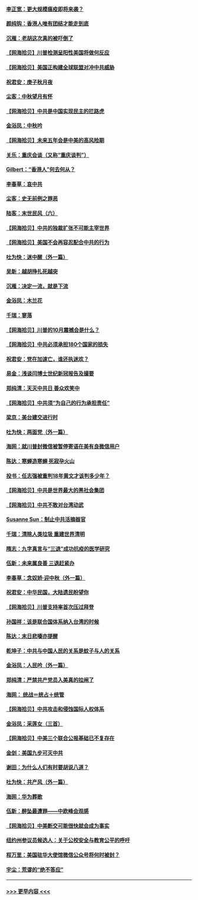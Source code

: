 #### [李正宽：更大规模瘟疫即将来袭？](../pages/nsc993/n12451455.md?t=10041502) 
#### [颜纯钩：香港人唯有团结才能走到底](../pages/nsc993/n12450870.md?t=10041502) 
#### [沉雁：老胡这次真的被吓倒了](../pages/nsc993/n12449796.md?t=10041502) 
#### [【网海拾贝】川普检测呈阳性美国将做何反应](../pages/nsc993/n12449042.md?t=10041502) 
#### [【网海拾贝】美国正构建全球联盟对冲中共威胁](../pages/nsc993/n12446580.md?t=10041502) 
#### [祝君安：庚子秋月夜](../pages/nsc993/n12445870.md?t=10041502) 
#### [尘客：中秋望月有怀](../pages/nsc993/n12444632.md?t=10041502) 
#### [【网海拾贝】中共是中国实现民主的拦路虎](../pages/nsc993/n12443573.md?t=10041502) 
#### [金浴凤：中秋吟](../pages/nsc993/n12441773.md?t=10041502) 
#### [【网海拾贝】未来五年会是中美的高风险期](../pages/nsc993/n12440760.md?t=10041502) 
#### [关乐：重庆会谈（又称“重庆谈判”）](../pages/nsc993/n12437525.md?t=10041502) 
#### [Gilbert：“香港人”何去何从？](../pages/nsc993/n12435894.md?t=10041502) 
#### [李春草：哀中共](../pages/nsc993/n12435874.md?t=10041502) 
#### [尘客：史无前例之罪恶](../pages/nsc993/n12435762.md?t=10041502) 
#### [陆客：末世民风（六）](../pages/nsc993/n12435354.md?t=10041502) 
#### [【网海拾贝】中共的独裁扩张不可能主宰世界](../pages/nsc993/n12435151.md?t=10041502) 
#### [【网海拾贝】美国不会再容忍配合中共的行为](../pages/nsc993/n12433808.md?t=10041502) 
#### [吐为快：迷中醒（外一篇）](../pages/nsc993/n12433585.md?t=10041502) 
#### [吴新：越胡挣扎死越突](../pages/nsc993/n12433562.md?t=10041502) 
#### [沉雁：决定一流，就是下流](../pages/nsc993/n12432128.md?t=10041502) 
#### [金浴凤：木兰花](../pages/nsc993/n12432124.md?t=10041502) 
#### [千瑞：寥落](../pages/nsc993/n12432071.md?t=10041502) 
#### [【网海拾贝】川普的10月震撼会是什么？](../pages/nsc993/n12431624.md?t=10041502) 
#### [【网海拾贝】中共必须承担180个国家的损失](../pages/nsc993/n12428893.md?t=10041502) 
#### [祝君安：党在加速亡，谁还执迷欢？](../pages/nsc993/n12428652.md?t=10041502) 
#### [易金：浅谈闫博士世纪新冠报告及撮要](../pages/nsc993/n12426822.md?t=10041502) 
#### [郑纯清：天灭中共日 善众欢笑中](../pages/nsc993/n12426784.md?t=10041502) 
#### [【网海拾贝】中共须“为自己的行为承担责任”](../pages/nsc993/n12426067.md?t=10041502) 
#### [梁京：美台建交进行时](../pages/nsc993/n12424066.md?t=10041502) 
#### [吐为快：两面党（外一篇）](../pages/nsc993/n12424043.md?t=10041502) 
#### [海网：就川普封微信被暂停寄语在美有良微信用户](../pages/nsc993/n12424021.md?t=10041502) 
#### [陈达：寒蝉造寒蝉 死寂孕火山](../pages/nsc993/n12423958.md?t=10041502) 
#### [投书：任志强被重判18年黄文才该判多少年？](../pages/nsc993/n12423672.md?t=10041502) 
#### [【网海拾贝】中共是世界最大的黑社会集团](../pages/nsc993/n12423543.md?t=10041502) 
#### [【网海拾贝】中共不敢对台湾动武](../pages/nsc993/n12421418.md?t=10041502) 
#### [Susanne Sun：制止中共活摘器官](../pages/nsc993/n12419654.md?t=10041502) 
#### [千瑞：清除人类垃圾 重建世界清明](../pages/nsc993/n12419414.md?t=10041502) 
#### [隋志：九字真言与“三退”成功抗疫的医学研究](../pages/nsc993/n12419248.md?t=10041502) 
#### [伍新：未来属良善 三退赶紧办](../pages/nsc993/n12418496.md?t=10041502) 
#### [李春草：念奴娇·迎中秋（外一篇）](../pages/nsc993/n12418465.md?t=10041502) 
#### [祝君安：中华民国，大陆遗民盼望你](../pages/nsc993/n12418089.md?t=10041502) 
#### [【网海拾贝】川普支持率首次压过拜登](../pages/nsc993/n12418050.md?t=10041502) 
#### [孙国祥：该是联合国体系纳入台湾的时候](../pages/nsc993/n12417369.md?t=10041502) 
#### [陈达：末日悲嚎亦提醒](../pages/nsc993/n12416736.md?t=10041502) 
#### [乾坤子：中共与中国人民的关系是蚊子与人的关系](../pages/nsc993/n12416632.md?t=10041502) 
#### [金浴凤：人民吟（外一篇）](../pages/nsc993/n12416567.md?t=10041502) 
#### [郑纯清：严禁共产党员入美真的拉闸了](../pages/nsc993/n12416550.md?t=10041502) 
#### [海网： 统战＝统占＋统管](../pages/nsc993/n12416404.md?t=10041502) 
#### [【网海拾贝】中共攻击和侵蚀国际人权体系](../pages/nsc993/n12416250.md?t=10041502) 
#### [金浴凤：采莲女（三首）](../pages/nsc993/n12415517.md?t=10041502) 
#### [【网海拾贝】中美三个联合公报基础已不复存在](../pages/nsc993/n12415054.md?t=10041502) 
#### [金剑：美国九步可灭中共](../pages/nsc993/n12413183.md?t=10041502) 
#### [谢田：为什么人们有时要胡说八道？](../pages/nsc993/n12411861.md?t=10041502) 
#### [吐为快：共产风（外一篇）](../pages/nsc993/n12411761.md?t=10041502) 
#### [海网：华为葬歌](../pages/nsc993/n12410381.md?t=10041502) 
#### [伍新：醉坠最遭罪——中欧峰会观感](../pages/nsc993/n12410364.md?t=10041502) 
#### [【网海拾贝】中美断交可能很快就会成为事实](../pages/nsc993/n12409495.md?t=10041502) 
#### [纽约州参议员候选人：关于公校安全与教育公平的呼吁](../pages/nsc993/n12409228.md?t=10041502) 
#### [程万里：美国驻华大使馆微信公众号将何时被封？](../pages/nsc993/n12407397.md?t=10041502) 
#### [宇尘：荒谬的“绝不答应”](../pages/nsc993/n12407360.md?t=10041502) 

----
#### [ >>> 更早内容 <<< ](../indexes/nsc993-earlier.md)
